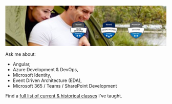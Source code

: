 ![header](_images/header.jpg)

Ask me about: 
- Angular, 
- Azure Development & DevOps, 
- Microsoft Identity, 
- Event Driven Architecture (EDA), 
- Microsoft 365 / Teams / SharePoint Development

Find a [full list of current & historical classes](/classes/) I've taught.